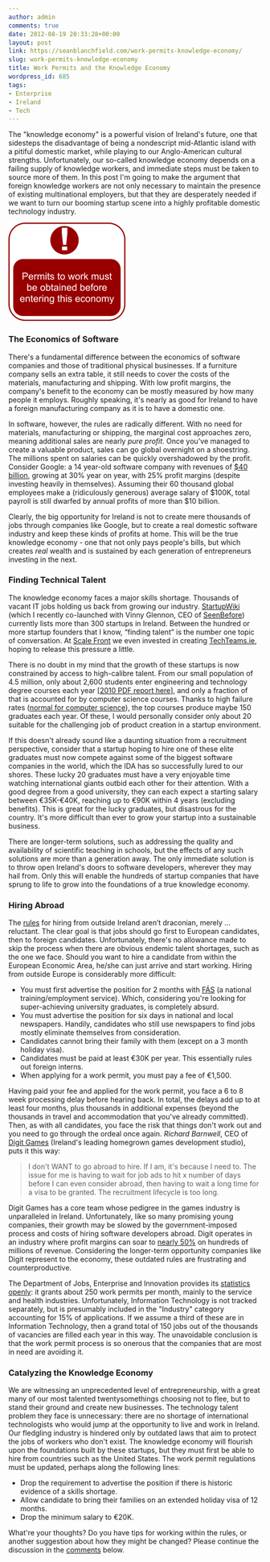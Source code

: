 ```yaml
---
author: admin
comments: true
date: 2012-08-19 20:33:28+00:00
layout: post
link: https://seanblanchfield.com/work-permits-knowledge-economy/
slug: work-permits-knowledge-economy
title: Work Permits and the Knowledge Economy
wordpress_id: 685
tags:
- Enterprise
- Ireland
- Tech
---
```


The "knowledge economy" is a powerful vision of Ireland's future, one that sidesteps the disadvantage of being a nondescript mid-Atlantic island with a pitiful domestic market, while playing to our Anglo-American cultural strengths. Unfortunately, our so-called knowledge economy depends on a failing supply of knowledge workers, and immediate steps must be taken to source more of them. In this post I'm going to make the argument that foreign knowledge workers are not only necessary to maintain the presence of existing multinational employers, but that they are desperately needed if we want to turn our booming startup scene into a highly profitable domestic technology industry.
<!-- more -->
![](/images/2012/08/image00.png "image00")

### The Economics of Software

There's a fundamental difference between the economics of software companies and those of traditional physical businesses. If a furniture company sells an extra table, it still needs to cover the costs of the materials, manufacturing and shipping. With low profit margins, the company's benefit to the economy can be mostly measured by how many people it employs. Roughly speaking, it's nearly as good for Ireland to have a foreign manufacturing company as it is to have a domestic one.

In software, however, the rules are radically different. With no need for materials, manufacturing or shipping, the marginal cost approaches zero, meaning additional sales are nearly _pure profit_. Once you've managed to create a valuable product, sales can go global overnight on a shoestring. The millions spent on salaries can be quickly overshadowed by the profit. Consider Google: a 14 year-old software company with revenues of [$40 billion](http://investor.google.com/financial/tables.html), growing at 30% year on year, with 25% profit margins (despite investing heavily in themselves). Assuming their 60 thousand global employees make a (ridiculously generous) average salary of $100K, total payroll is still dwarfed by annual profits of more than $10 billion.

Clearly, the big opportunity for Ireland is not to create mere thousands of jobs through companies like Google, but to create a real domestic software industry and keep these kinds of profits at home. This will be the true knowledge economy - one that not only pays people's bills, but which creates _real_ wealth and is sustained by each generation of entrepreneurs investing in the next.

### Finding Technical Talent

The knowledge economy faces a major skills shortage. Thousands of vacant IT jobs holding us back from growing our industry. [StartupWiki](http://startupwiki.ie/wiki/Category:Startups) (which I recently co-launched with Vinny Glennon, CEO of [SeenBefore](https://www.seenbefore.com/)) currently lists more than 300 startups in Ireland. Between the hundred or more startup founders that I know, “finding talent” is the number one topic of conversation. At [Scale Front](http://scalefront.com/) we even invested in creating [TechTeams.ie](https://techteams.ie/), hoping to release this pressure a little.

There is no doubt in my mind that the growth of these startups is now constrained by access to high-calibre talent. From our small population of 4.5 million, only about 2,600 students enter engineering and technology degree courses each year \[[2010 PDF report here](http://www2.cao.ie/dir_report/pdf/caoreport2010.pdf)\], and only a fraction of that is accounted for by computer science courses. Thanks to high failure rates ([normal for computer science](http://www.codinghorror.com/blog/2006/07/separating-programming-sheep-from-non-programming-goats.html)), the top courses produce maybe 150 graduates each year. Of these, I would personally consider only about 20 suitable for the challenging job of product creation in a startup environment.

If this doesn't already sound like a daunting situation from a recruitment perspective, consider that a startup hoping to hire one of these elite graduates must now compete against some of the biggest software companies in the world, which the IDA has so successfully lured to our shores. These lucky 20 graduates must have a very enjoyable time watching international giants outbid each other for their attention. With a good degree from a good university, they can each expect a starting salary between €35K-€40K, reaching up to €90K within 4 years (excluding benefits). This is great for the lucky graduates, but disastrous for the country. It's more difficult than ever to grow your startup into a sustainable business.

There are longer-term solutions, such as addressing the quality and availability of scientific teaching in schools, but the effects of any such solutions are more than a generation away. The only immediate solution is to throw open Ireland's doors to software developers, wherever they may hail from. Only this will enable the hundreds of startup companies that have sprung to life to grow into the foundations of a true knowledge economy.

### Hiring Abroad

The [rules](http://www.citizensinformation.ie/en/employment/migrant_workers/employment_permits/work_permits.html) for hiring from outside Ireland aren’t draconian, merely ... reluctant. The clear goal is that jobs should go first to European candidates, then to foreign candidates. Unfortunately, there's no allowance made to skip the process when there are obvious endemic talent shortages, such as the one we face. Should you want to hire a candidate from within the European Economic Area, he/she can just arrive and start working. Hiring from outside Europe is considerably more difficult:

*   You must first advertise the position for 2 months with [FÁS](http://fas.ie/en/) (a national training/employment service). Which, considering you're looking for super-achieving university graduates, is completely absurd.
*   You must advertise the position for six days in national and local newspapers. Handily, candidates who still use newspapers to find jobs mostly eliminate themselves from consideration.
*   Candidates cannot bring their family with them (except on a 3 month holiday visa).
*   Candidates must be paid at least €30K per year. This essentially rules out foreign interns.
*   When applying for a work permit, you must pay a fee of €1,500.

Having paid your fee and applied for the work permit, you face a 6 to 8 week processing delay before hearing back. In total, the delays add up to at least four months, plus thousands in additional expenses (beyond the thousands in travel and accommodation that you've already committed). Then, as with all candidates, you face the risk that things don't work out and you need to go through the ordeal once again. _Richard Barnwell_, CEO of [Digit Games](http://digitgaming.com/) (Ireland's leading homegrown games development studio), puts it this way:

> I don't WANT to go abroad to hire. If I am, it's because I need to. The issue for me is having to wait for job ads to hit x number of days before I can even consider abroad, then having to wait a long time for a visa to be granted. The recruitment lifecycle is too long.

Digit Games has a core team whose pedigree in the games industry is unparalleled in Ireland. Unfortunately, like so many promising young companies, their growth may be slowed by the government-imposed process and costs of hiring software developers abroad. Digit operates in an industry where profit margins can soar to [nearly 50%](http://www.businessinsider.com/how-stupid-facebook-games-made-zynga-the-most-profitable-company-ever-2011-2?op=1) on hundreds of millions of revenue. Considering the longer-term opportunity companies like Digit represent to the economy, these outdated rules are frustrating and counterproductive.

The Department of Jobs, Enterprise and Innovation provides its [statistics openly](http://www.djei.ie/labour/workpermits/statistics.htm): it grants about 250 work permits per month, mainly to the service and health industries. Unfortunately, Information Technology is not tracked separately, but is presumably included in the "Industry" category accounting for 15% of applications. If we assume a third of these are in Information Technology, then a grand total of 150 jobs out of the thousands of vacancies are filled each year in this way. The unavoidable conclusion is that the work permit process is so onerous that the companies that are most in need are avoiding it.

### Catalyzing the Knowledge Economy

We are witnessing an unprecedented level of entrepreneurship, with a great many of our most talented twentysomethings choosing not to flee, but to stand their ground and create new businesses. The technology talent problem they face is unnecessary: there are no shortage of international technologists who would jump at the opportunity to live and work in Ireland. Our fledgling industry is hindered only by outdated laws that aim to protect the jobs of workers who don't exist. The knowledge economy will flourish upon the foundations built by these startups, but they must first be able to hire from countries such as the United States. The work permit regulations must be updated, perhaps along the following lines:

*   Drop the requirement to advertise the position if there is historic evidence of a skills shortage.
*   Allow candidate to bring their families on an extended holiday visa of 12 months.
*   Drop the minimum salary to €20K.

What're your thoughts? Do you have tips for working within the rules, or another suggestion about how they might be changed? Please continue the discussion in the [comments](https://seanblanchfield.com/?p=685#comments) below.